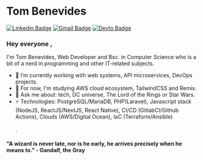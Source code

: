 # Tom Benevides
[![Linkedin Badge](https://img.shields.io/badge/-tomfbenevides-blue?style=flat-square&logo=Linkedin&logoColor=white&link=https://www.linkedin.com/in/tomfbenevides/?locale=en_US)](https://www.linkedin.com/in/tomfbenevides/?locale=en_US)
[![Gmail Badge](https://img.shields.io/badge/-eltonfelixbenevides@gmail.com-c14438?style=flat-square&logo=Gmail&logoColor=white&link=mailto:eltonfelixbenevides@gmail.com)](mailto:eltonfelixbenevides@gmail.com)
[![Devto Badge](https://img.shields.io/badge/-tombenevides-black?style=flat-square&logo=Dev.to&logoColor=white&link=https://dev.to/tombenevides)](https://dev.to/tombenevides)

### Hey everyone , 
I'm Tom Benevides, Web Developer and Bsc. in Computer Science who is a bit of a nerd in programming and other IT-related subjects.

- 🔭 I’m currently working with web systems, API microservices, DevOps projects.
- 🌱 For now, I'm studying AWS cloud ecosystem, TailwindCSS and Remix. 
- 💬 Ask me about: tech, DC universe, The Lord of the Rings or Star Wars.
-  ⚡ Technologies: PostgreSQL/MariaDB, PHP(Laravel), Javascript stack (NodeJS, ReactJS/NextJS, React Native), CI/CD (GitlabCI/Github Actions), Clouds (AWS/Digital Ocean), IaC (Terraform/Ansible)
\
\
\.

#### "A wizard is never late, nor is he early, he arrives precisely when he means to." - Gandalf, the Gray 
